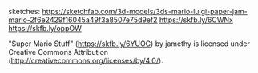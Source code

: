 
sketches:
https://sketchfab.com/3d-models/3ds-mario-luigi-paper-jam-mario-2f6e2429f16045a49f3a8507e75d9ef2
https://skfb.ly/6CWNx
https://skfb.ly/oppOW

"Super Mario Stuff" (https://skfb.ly/6YUOC) by jamethy is licensed under Creative Commons Attribution (http://creativecommons.org/licenses/by/4.0/).